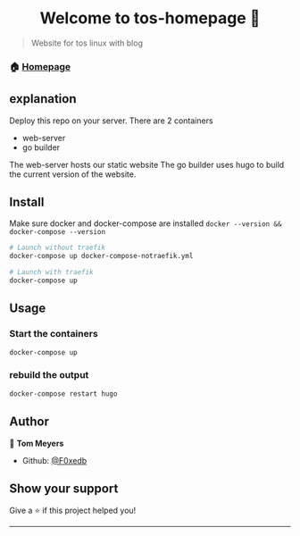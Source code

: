 <h1 align="center">Welcome to tos-homepage 👋</h1>
<p>
</p>

> Website for tos linux with blog

### 🏠 [Homepage](https://tos.pbfp.xyz)

## explanation
Deploy this repo on your server. There are 2 containers

* web-server
* go builder

The web-server hosts our static website
The go builder uses hugo to build the current version of the website.

## Install
Make sure docker and docker-compose are installed
`docker --version && docker-compose --version`

```sh
# Launch without traefik
docker-compose up docker-compose-notraefik.yml
```

```sh
# Launch with traefik
docker-compose up
```

## Usage

### Start the containers

```sh
docker-compose up
```

### rebuild the output

```sh
docker-compose restart hugo
```


## Author

👤 **Tom Meyers**

* Github: [@F0xedb](https://github.com/F0xedb)

## Show your support

Give a ⭐️ if this project helped you!

---

